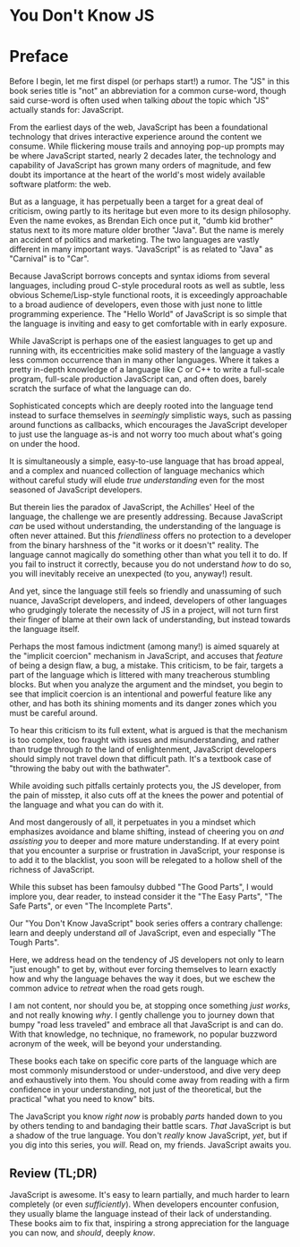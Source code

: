 # You Don't Know JS
# Preface

Before I begin, let me first dispel (or perhaps start!) a rumor. The "JS" in this book series title is "not" an abbreviation for a common curse-word, though said curse-word is often used when talking *about* the topic which "JS" actually stands for: JavaScript.

From the earliest days of the web, JavaScript has been a foundational technology that drives interactive experience around the content we consume. While flickering mouse trails and annoying pop-up prompts may be where JavaScript started, nearly 2 decades later, the technology and capability of JavaScript has grown many orders of magnitude, and few doubt its importance at the heart of the world's most widely available software platform: the web.

But as a language, it has perpetually been a target for a great deal of criticism, owing partly to its heritage but even more to its design philosophy. Even the name evokes, as Brendan Eich once put it, "dumb kid brother" status next to its more mature older brother "Java". But the name is merely an accident of politics and marketing. The two languages are vastly different in many important ways. "JavaScript" is as related to "Java" as "Carnival" is to "Car".

Because JavaScript borrows concepts and syntax idioms from several languages, including proud C-style procedural roots as well as subtle, less obvious Scheme/Lisp-style functional roots, it is exceedingly approachable to a broad audience of developers, even those with just none to little programming experience. The "Hello World" of JavaScript is so simple that the language is inviting and easy to get comfortable with in early exposure.

While JavaScript is perhaps one of the easiest languages to get up and running with, its eccentricities make solid mastery of the language a vastly less common occurrence than in many other languages. Where it takes a pretty in-depth knowledge of a language like C or C++ to write a full-scale program, full-scale production JavaScript can, and often does, barely scratch the surface of what the language can do.

Sophisticated concepts which are deeply rooted into the language tend instead to surface themselves in *seemingly* simplistic ways, such as passing around functions as callbacks, which encourages the JavaScript developer to just use the language as-is and not worry too much about what's going on under the hood.

It is simultaneously a simple, easy-to-use language that has broad appeal, and a complex and nuanced collection of language mechanics which without careful study will elude *true understanding* even for the most seasoned of JavaScript developers.

But therein lies the paradox of JavaScript, the Achilles' Heel of the language, the challenge we are presently addressing. Because JavaScript *can* be used without understanding, the understanding of the language is often never attained. But this *friendliness* offers no protection to a developer from the binary harshness of the "it works or it doesn't" reality. The language cannot magically do something other than what you tell it to do. If you fail to instruct it correctly, because you do not understand *how* to do so, you will inevitably receive an unexpected (to you, anyway!) result.

And yet, since the language still feels so friendly and unassuming of such nuance, JavaScript developers, and indeed, developers of other languages who grudgingly tolerate the necessity of JS in a project, will not turn first their finger of blame at their own lack of understanding, but instead towards the language itself.

Perhaps the most famous indictment (among many!) is aimed squarely at the "implicit coercion" mechanism in JavaScript, and accuses that *feature* of being a design flaw, a bug, a mistake. This criticism, to be fair, targets a part of the language which is littered with many treacherous stumbling blocks. But when you analyze the argument and the mindset, you begin to see that implicit coercion is an intentional and powerful feature like any other, and has both its shining moments and its danger zones which you must be careful around.

To hear this criticism to its full extent, what is argued is that the mechanism is too complex, too fraught with issues and misunderstanding, and rather than trudge through *to* the land of enlightenment, JavaScript developers should simply not travel down that difficult path. It's a textbook case of "throwing the baby out with the bathwater".

While avoiding such pitfalls certainly protects you, the JS developer, from the pain of misstep, it also cuts off at the knees the power and potential of the language and what you can do with it.

And most dangerously of all, it perpetuates in you a mindset which emphasizes avoidance and blame shifting, instead of cheering you on *and assisting you* to deeper and more mature understanding. If at every point that you encounter a surprise or frustration in JavaScript, your response is to add it to the blacklist, you soon will be relegated to a hollow shell of the richness of JavaScript.

While this subset has been famoulsy dubbed "The Good Parts", I would implore you, dear reader, to instead consider it the "The Easy Parts", "The Safe Parts", or even "The Incomplete Parts".

Our "You Don't Know JavaScript" book series offers a contrary challenge: learn and deeply understand *all* of JavaScript, even and especially "The Tough Parts".

Here, we address head on the tendency of JS developers not only to learn "just enough" to get by, without ever forcing themselves to learn exactly how and why the language behaves the way it does, but we eschew the common advice to *retreat* when the road gets rough.

I am not content, nor should you be, at stopping once something *just works*, and not really knowing *why*. I gently challenge you to journey down that bumpy "road less traveled" and embrace all that JavaScript is and can do. With that knowledge, no technique, no framework, no popular buzzword acronym of the week, will be beyond your understanding.

These books each take on specific core parts of the language which are most commonly misunderstood or under-understood, and dive very deep and exhaustively into them. You should come away from reading with a firm confidence in your understanding, not just of the theoretical, but the practical "what you need to know" bits.

The JavaScript you know *right now* is probably *parts* handed down to you by others tending to and bandaging their battle scars. *That* JavaScript is but a shadow of the true language. You don't *really* know JavaScript, *yet*, but if you dig into this series, you *will*. Read on, my friends. JavaScript awaits you.

## Review (TL;DR)

JavaScript is awesome. It's easy to learn partially, and much harder to learn completely (or even *sufficiently*). When developers encounter confusion, they usually blame the language instead of their lack of understanding. These books aim to fix that, inspiring a strong appreciation for the language you can now, and *should*, deeply *know*.
